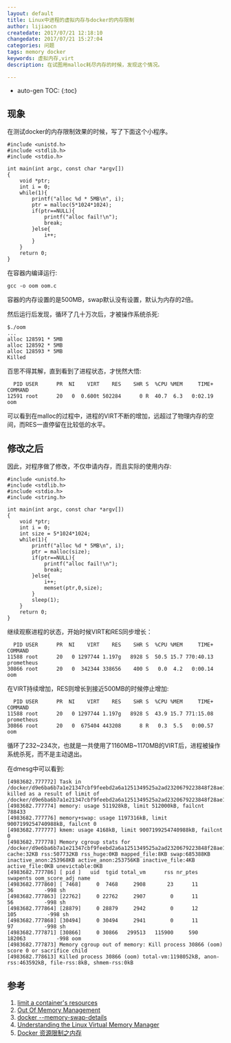 ```yaml
---
layout: default
title: Linux中进程的虚拟内存与docker的内存限制
author: lijiaocn
createdate: 2017/07/21 12:18:10
changedate: 2017/07/21 15:27:04
categories: 问题
tags: memory docker
keywords: 虚拟内存,virt
description: 在试图用malloc耗尽内存的时候，发现这个情况。

---
```


* auto-gen TOC:
{:toc}

## 现象

在测试docker的内存限制效果的时候，写了下面这个小程序。

	#include <unistd.h>
	#include <stdlib.h>
	#include <stdio.h>
	
	int main(int argc, const char *argv[])
	{
	    void *ptr;
	    int i = 0;
	    while(1){
	        printf("alloc %d * 5MB\n", i);
	        ptr = malloc(5*1024*1024);
	        if(ptr==NULL){
	            printf("alloc fail!\n");
	            break;
	        }else{
	            i++;
	        }
	    }
	    return 0;
	}

在容器内编译运行:

	gcc -o oom oom.c

容器的内存设置的是500MB，swap默认没有设置，默认为内存的2倍。

然后运行后发现，循环了几十万次后，才被操作系统杀死:

	$./oom
	...
	alloc 128591 * 5MB
	alloc 128592 * 5MB
	alloc 128593 * 5MB
	Killed

百思不得其解，直到看到了进程状态，才恍然大悟:

	  PID USER      PR  NI    VIRT    RES    SHR S  %CPU %MEM     TIME+ COMMAND
	12591 root      20   0  0.600t 502284      0 R  40.7  6.3   0:02.19 oom

可以看到在malloc的过程中，进程的VIRT不断的增加，远超过了物理内存的空间，而RES一直停留在比较低的水平。

## 修改之后

因此，对程序做了修改，不仅申请内存，而且实际的使用内存:

	#include <unistd.h>
	#include <stdlib.h>
	#include <stdio.h>
	#include <string.h>
	
	int main(int argc, const char *argv[])
	{
	    void *ptr;
	    int i = 0;
	    int size = 5*1024*1024;
	    while(1){
	        printf("alloc %d * 5MB\n", i);
	        ptr = malloc(size);
	        if(ptr==NULL){
	            printf("alloc fail!\n");
	            break;
	        }else{
	            i++;
	            memset(ptr,0,size);
	        }
	        sleep(1);
	    }
	    return 0;
	}

继续观察进程的状态，开始时候VIRT和RES同步增长：

	  PID USER      PR  NI    VIRT    RES    SHR S  %CPU %MEM     TIME+ COMMAND
	11588 root      20   0 1297744 1.197g   8928 S  50.5 15.7 770:40.13 prometheus
	30866 root      20   0  342344 338656    400 S   0.0  4.2   0:00.14 oom

在VIRT持续增加，RES则增长到接近500MB的时候停止增加:

	  PID USER      PR  NI    VIRT    RES    SHR S  %CPU %MEM     TIME+ COMMAND
	11588 root      20   0 1297744 1.197g   8928 S  43.9 15.7 771:15.08 prometheus
	30866 root      20   0  675404 443208      8 R   0.3  5.5   0:00.57 oom

循环了232~234次，也就是一共使用了1160MB~1170MB的VIRT后，进程被操作系统杀死，而不是主动退出。

在dmesg中可以看到:

	[4983682.777772] Task in /docker/d9e6ba6b7a1e21347cbf9feebd2a6a1251349525a2ad2320679223848f28ae18 killed as a result of limit of /docker/d9e6ba6b7a1e21347cbf9feebd2a6a1251349525a2ad2320679223848f28ae18
	[4983682.777774] memory: usage 511928kB, limit 512000kB, failcnt 788433
	[4983682.777776] memory+swap: usage 1197316kB, limit 9007199254740988kB, failcnt 0
	[4983682.777777] kmem: usage 4168kB, limit 9007199254740988kB, failcnt 0
	[4983682.777778] Memory cgroup stats for /docker/d9e6ba6b7a1e21347cbf9feebd2a6a1251349525a2ad2320679223848f28ae18: cache:32KB rss:507732KB rss_huge:0KB mapped_file:8KB swap:685388KB inactive_anon:253968KB active_anon:253756KB inactive_file:4KB active_file:0KB unevictable:0KB
	[4983682.777786] [ pid ]   uid  tgid total_vm      rss nr_ptes swapents oom_score_adj name
	[4983682.777860] [ 7468]     0  7468     2908       23      11       36          -998 sh
	[4983682.777863] [22762]     0 22762     2907        0      11       56          -998 sh
	[4983682.777864] [28879]     0 28879     2942        0      12      105          -998 sh
	[4983682.777868] [30494]     0 30494     2941        0      11       97          -998 sh
	[4983682.777871] [30866]     0 30866   299513   115900     590   182063          -998 oom
	[4983682.777873] Memory cgroup out of memory: Kill process 30866 (oom) score 0 or sacrifice child
	[4983682.778613] Killed process 30866 (oom) total-vm:1198052kB, anon-rss:463592kB, file-rss:8kB, shmem-rss:0kB

## 参考

1. [limit a container's resources][1]
2. [Out Of Memory Management][2]
3. [docker --memory-swap-details][3]
4. [Understanding the Linux Virtual Memory Manager][4]
5. [Docker 资源限制之内存][5]

[1]: https://docs.docker.com/engine/admin/resource_constraints/  "limit a container's resources" 
[2]: https://www.kernel.org/doc/gorman/html/understand/understand016.html  "Out Of Memory Management"
[3]: https://docs.docker.com/engine/admin/resource_constraints/#--memory-swap-details  "docker --memory-swap-details"
[4]: https://www.kernel.org/doc/gorman "Understanding the Linux Virtual Memory Manager"
[5]: http://blog.opskumu.com/docker-memory-limit.html "Docker 资源限制之内存"

